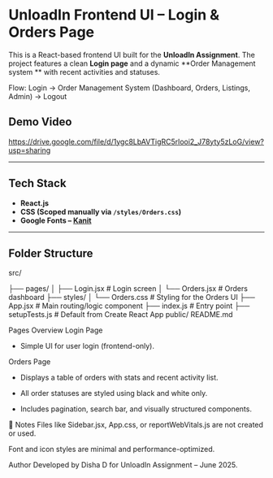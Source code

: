 # UnloadIn Frontend UI – Login & Orders Page

This is a React-based frontend UI built for the **UnloadIn Assignment**. The project features a clean **Login page** and a dynamic **Order Management system ** with recent activities and statuses.

Flow: Login → Order Management System (Dashboard, Orders, Listings, Admin) → Logout

## Demo Video

https://drive.google.com/file/d/1ygc8LbAVTigRC5rlooi2_J78yty5zLoG/view?usp=sharing


---

## Tech Stack

- **React.js**
- **CSS (Scoped manually via `/styles/Orders.css`)**
- **Google Fonts – [Kanit](https://fonts.google.com/specimen/Kanit)**

---

## Folder Structure

src/

├── pages/ 
│ ├── Login.jsx # Login screen 
│ └── Orders.jsx # Orders dashboard
├── styles/
│ └── Orders.css # Styling for the Orders UI
├── App.jsx # Main routing/logic component
├── index.js # Entry point
├── setupTests.js # Default from Create React App
public/
README.md

Pages Overview
Login Page

- Simple UI for user login (frontend-only).

Orders Page

- Displays a table of orders with stats and recent activity list.

- All order statuses are styled using black and white only.

- Includes pagination, search bar, and visually structured components.

📌 Notes
Files like Sidebar.jsx, App.css, or reportWebVitals.js are not created or used.

Font and icon styles are minimal and performance-optimized.

Author
Developed by Disha D for UnloadIn Assignment – June 2025.

